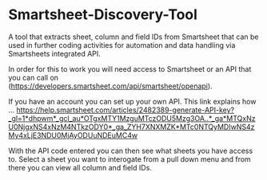 # Smartsheet-Discovery-Tool
A tool that extracts sheet, column and field IDs from Smartsheet that can be used in further coding activities for automation and data handling via Smartsheets integrated API.

In order for this to work you will need access to Smartsheet or an API that you can call on (https://developers.smartsheet.com/api/smartsheet/openapi).

If you have an account you can set up your own API.  This link explains how ... https://help.smartsheet.com/articles/2482389-generate-API-key?_gl=1*dhpwm*_gcl_au*OTgxMTY1MzguMTczODU5Mzg3OA..*_ga*MTQxNzU0NjgxNS4xNzM4NTkzODY0*_ga_ZYH7XNXMZK*MTc0NTQyMDIwNS4zMy4xLjE3NDU0MjAyODUuNDEuMC4w

With the API code entered you can then see what sheets you have access to.  Select a sheet you want to interogate from a pull down menu and from there you can view all column and field IDs.
